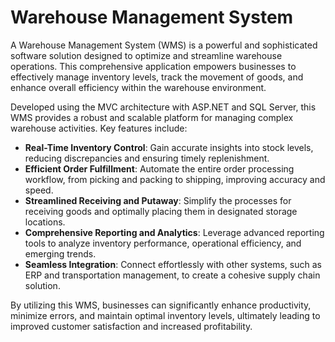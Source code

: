 # Warehouse Management System

A Warehouse Management System (WMS) is a powerful and sophisticated software solution designed to optimize and streamline warehouse operations. This comprehensive application empowers businesses to effectively manage inventory levels, track the movement of goods, and enhance overall efficiency within the warehouse environment.

Developed using the MVC architecture with ASP.NET and SQL Server, this WMS provides a robust and scalable platform for managing complex warehouse activities. Key features include:

- **Real-Time Inventory Control**: Gain accurate insights into stock levels, reducing discrepancies and ensuring timely replenishment.
- **Efficient Order Fulfillment**: Automate the entire order processing workflow, from picking and packing to shipping, improving accuracy and speed.
- **Streamlined Receiving and Putaway**: Simplify the processes for receiving goods and optimally placing them in designated storage locations.
- **Comprehensive Reporting and Analytics**: Leverage advanced reporting tools to analyze inventory performance, operational efficiency, and emerging trends.
- **Seamless Integration**: Connect effortlessly with other systems, such as ERP and transportation management, to create a cohesive supply chain solution.

By utilizing this WMS, businesses can significantly enhance productivity, minimize errors, and maintain optimal inventory levels, ultimately leading to improved customer satisfaction and increased profitability.
